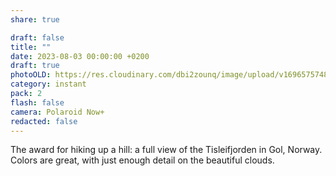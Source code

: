 ```yaml
---
share: true

draft: false
title: ""
date: 2023-08-03 00:00:00 +0200
draft: true
photoOLD: https://res.cloudinary.com/dbi2zounq/image/upload/v1696575748/013_jblxft.jpg
category: instant
pack: 2
flash: false
camera: Polaroid Now+
redacted: false
---
```


The award for hiking up a hill: a full view of the Tisleifjorden in Gol, Norway. Colors are great, with just enough detail on the beautiful clouds.
